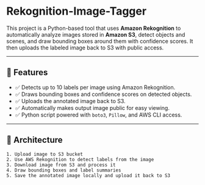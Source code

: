 # Rekognition-Image-Tagger

This project is a Python-based tool that uses **Amazon Rekognition** to automatically analyze images stored in **Amazon S3**, detect objects and scenes, and draw bounding boxes around them with confidence scores. It then uploads the labeled image back to S3 with public access.

---

## 🚀 Features

- ✅ Detects up to 10 labels per image using Amazon Rekognition.
- ✅ Draws bounding boxes and confidence scores on detected objects.
- ✅ Uploads the annotated image back to S3.
- ✅ Automatically makes output image public for easy viewing.
- ✅ Python script powered with `boto3`, `Pillow`, and AWS CLI access.

---

## 📌 Architecture

```plaintext
1. Upload image to S3 bucket
2. Use AWS Rekognition to detect labels from the image
3. Download image from S3 and process it
4. Draw bounding boxes and label summaries
5. Save the annotated image locally and upload it back to S3
